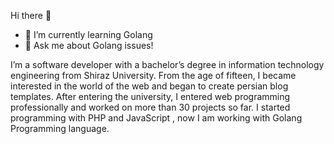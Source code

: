  Hi there 👋
- 🌱 I’m currently learning Golang
- 💬 Ask me about Golang issues!

I’m a software developer with a bachelor’s degree in information technology engineering from Shiraz University.
From the age of fifteen, I became interested in the world of the web and began to create persian blog templates. After entering the university, I entered web programming professionally and worked on more than 30 projects so far.
I started programming with PHP and JavaScript , now I am working with Golang Programming language.






